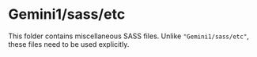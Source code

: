 # Gemini1/sass/etc

This folder contains miscellaneous SASS files. Unlike `"Gemini1/sass/etc"`, these files
need to be used explicitly.
